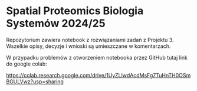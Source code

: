 # Spatial Proteomics Biologia Systemów 2024/25

Repozytorium zawiera notebook z rozwiązaniami zadań z Projektu 3.
Wszelkie opisy, decyzje i wnioski są umieszczane w komentarzach.

W przypadku problemów z otworzeniem notebooka przez GitHub tutaj link do google colab:

https://colab.research.google.com/drive/1UyZLIwdAcdMsFg7TuHnTH0OSmBGULVwz?usp=sharing
